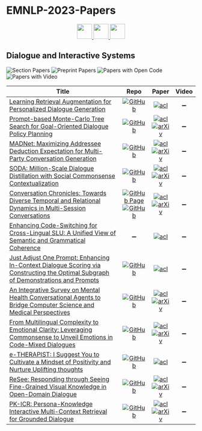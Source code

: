 # EMNLP-2023-Papers

<div align="center">
    <a href="https://github.com/DmitryRyumin/EMNLP-2023-Papers/blob/main/sections/computational-social-science-and-cultural-analytics.md">
        <img src="https://cdn.jsdelivr.net/gh/DmitryRyumin/NewEraAI-Papers@main/images/left.svg" width="40" alt="" />
    </a>
    <a href="https://github.com/DmitryRyumin/EMNLP-2023-Papers/">
        <img src="https://cdn.jsdelivr.net/gh/DmitryRyumin/NewEraAI-Papers@main/images/home.svg" width="40" alt="" />
    </a>
    <a href="https://github.com/DmitryRyumin/EMNLP-2023-Papers/blob/main/sections/discourse-and-pragmatics.md">
        <img src="https://cdn.jsdelivr.net/gh/DmitryRyumin/NewEraAI-Papers@main/images/right.svg" width="40" alt="" />
    </a>
</div>

## Dialogue and Interactive Systems

![Section Papers](https://img.shields.io/badge/Section%20Papers-12-42BA16) ![Preprint Papers](https://img.shields.io/badge/Preprint%20Papers-8-b31b1b) ![Papers with Open Code](https://img.shields.io/badge/Papers%20with%20Open%20Code-11-1D7FBF) ![Papers with Video](https://img.shields.io/badge/Papers%20with%20Video-0-FF0000)

<!-- 128, 216 -->
| **Title** | **Repo** | **Paper** | **Video** |
|-----------|:--------:|:---------:|:---------:|
| [Learning Retrieval Augmentation for Personalized Dialogue Generation](https://aclanthology.org/2023.emnlp-main.154) | [![GitHub](https://img.shields.io/github/stars/hqsiswiliam/LAPDOG)](https://github.com/hqsiswiliam/LAPDOG) | [![acl](https://img.shields.io/badge/pdf-ACL%20Anthology-CBCBCC.svg)](https://aclanthology.org/2023.emnlp-main.154.pdf) | :heavy_minus_sign: |
| [Prompt-based Monte-Carlo Tree Search for Goal-Oriented Dialogue Policy Planning](https://aclanthology.org/2023.emnlp-main.439) | [![GitHub](https://img.shields.io/github/stars/jasonyux/GDPZero)](https://github.com/jasonyux/GDPZero) | [![acl](https://img.shields.io/badge/pdf-ACL%20Anthology-CBCBCC.svg)](https://aclanthology.org/2023.emnlp-main.439.pdf) <br /> [![arXiv](https://img.shields.io/badge/arXiv-2305.13660-b31b1b.svg)](http://arxiv.org/abs/2305.13660) | :heavy_minus_sign: |
| [MADNet: Maximizing Addressee Deduction Expectation for Multi-Party Conversation Generation](https://aclanthology.org/2023.emnlp-main.476) | [![GitHub](https://img.shields.io/github/stars/lxchtan/HeterMPC)](https://github.com/lxchtan/HeterMPC) | [![acl](https://img.shields.io/badge/pdf-ACL%20Anthology-CBCBCC.svg)](https://aclanthology.org/2023.emnlp-main.476.pdf) <br /> [![arXiv](https://img.shields.io/badge/arXiv-2305.12733-b31b1b.svg)](http://arxiv.org/abs/2305.12733) | :heavy_minus_sign: |
| [SODA: Million-Scale Dialogue Distillation with Social Commonsense Contextualization](https://aclanthology.org/2023.emnlp-main.799) | [![GitHub](https://img.shields.io/github/stars/skywalker023/sodaverse)](https://github.com/skywalker023/sodaverse) | [![acl](https://img.shields.io/badge/pdf-ACL%20Anthology-CBCBCC.svg)](https://aclanthology.org/2023.emnlp-main.799.pdf) <br /> [![arXiv](https://img.shields.io/badge/arXiv-2212.10465-b31b1b.svg)](http://arxiv.org/abs/2212.10465) | :heavy_minus_sign: |
| [Conversation Chronicles: Towards Diverse Temporal and Relational Dynamics in Multi-Session Conversations](https://aclanthology.org/2023.emnlp-main.838) | [![GitHub Page](https://img.shields.io/badge/GitHub-Page-159957.svg)](https://conversation-chronicles.github.io/) <br /> [![GitHub](https://img.shields.io/github/stars/conversation-chronicles/conversation-chronicles)](https://github.com/conversation-chronicles/conversation-chronicles) | [![acl](https://img.shields.io/badge/pdf-ACL%20Anthology-CBCBCC.svg)](https://aclanthology.org/2023.emnlp-main.838.pdf) <br /> [![arXiv](https://img.shields.io/badge/arXiv-2310.13420-b31b1b.svg)](http://arxiv.org/abs/2310.13420) | :heavy_minus_sign: |
| [Enhancing Code-Switching for Cross-Lingual SLU: A Unified View of Semantic and Grammatical Coherence](https://aclanthology.org/2023.emnlp-main.486) | :heavy_minus_sign: | [![acl](https://img.shields.io/badge/pdf-ACL%20Anthology-CBCBCC.svg)](https://aclanthology.org/2023.emnlp-main.486.pdf) | :heavy_minus_sign: |
| [Just Adjust One Prompt: Enhancing In-Context Dialogue Scoring via Constructing the Optimal Subgraph of Demonstrations and Prompts](https://aclanthology.org/2023.emnlp-main.590) | [![GitHub](https://img.shields.io/github/stars/iamlxb3/EMNLP2023-ADOROR)](https://github.com/iamlxb3/EMNLP2023-ADOROR) | [![acl](https://img.shields.io/badge/pdf-ACL%20Anthology-CBCBCC.svg)](https://aclanthology.org/2023.emnlp-main.590.pdf) | :heavy_minus_sign: |
| [An Integrative Survey on Mental Health Conversational Agents to Bridge Computer Science and Medical Perspectives](https://aclanthology.org/2023.emnlp-main.698) | [![GitHub](https://img.shields.io/github/stars/JeffreyCh0/mental_chatbot_survey)](https://github.com/JeffreyCh0/mental_chatbot_survey) | [![acl](https://img.shields.io/badge/pdf-ACL%20Anthology-CBCBCC.svg)](https://aclanthology.org/2023.emnlp-main.698.pdf) <br /> [![arXiv](https://img.shields.io/badge/arXiv-2310.17017-b31b1b.svg)](http://arxiv.org/abs/2310.17017) | :heavy_minus_sign: |
| [From Multilingual Complexity to Emotional Clarity: Leveraging Commonsense to Unveil Emotions in Code-Mixed Dialogues](https://aclanthology.org/2023.emnlp-main.598) | [![GitHub](https://img.shields.io/github/stars/LCS2-IIITD/EMNLP-COFFEE)](https://github.com/LCS2-IIITD/EMNLP-COFFEE) | [![acl](https://img.shields.io/badge/pdf-ACL%20Anthology-CBCBCC.svg)](https://aclanthology.org/2023.emnlp-main.598.pdf) <br /> [![arXiv](https://img.shields.io/badge/arXiv-2310.13080-b31b1b.svg)](http://arxiv.org/abs/2310.13080) | :heavy_minus_sign: |
| [e-THERAPIST: I Suggest You to Cultivate a Mindset of Positivity and Nurture Uplifting thoughts](https://aclanthology.org/2023.emnlp-main.861) | [![GitHub](https://img.shields.io/github/stars/Mishrakshitij/e-THERAPIST)](https://github.com/Mishrakshitij/e-THERAPIST) | [![acl](https://img.shields.io/badge/pdf-ACL%20Anthology-CBCBCC.svg)](https://aclanthology.org/2023.emnlp-main.861.pdf) | :heavy_minus_sign: |
| [ReSee: Responding through Seeing Fine-Grained Visual Knowledge in Open-Domain Dialogue](https://aclanthology.org/2023.emnlp-main.479) | [![GitHub](https://img.shields.io/github/stars/ImKeTT/ReSee)](https://github.com/ImKeTT/ReSee) | [![acl](https://img.shields.io/badge/pdf-ACL%20Anthology-CBCBCC.svg)](https://aclanthology.org/2023.emnlp-main.479.pdf) <br /> [![arXiv](https://img.shields.io/badge/arXiv-2305.13602-b31b1b.svg)](http://arxiv.org/abs/2305.13602) | :heavy_minus_sign: |
| [PK-ICR: Persona-Knowledge Interactive Multi-Context Retrieval for Grounded Dialogue](https://aclanthology.org/2023.emnlp-main.1020) | [![GitHub](https://img.shields.io/github/stars/minsik-ai/PK-ICR)](https://github.com/minsik-ai/PK-ICR) | [![acl](https://img.shields.io/badge/pdf-ACL%20Anthology-CBCBCC.svg)](https://aclanthology.org/2023.emnlp-main.1020.pdf) <br /> [![arXiv](https://img.shields.io/badge/arXiv-2302.06674-b31b1b.svg)](http://arxiv.org/abs/2302.06674) | :heavy_minus_sign: |
